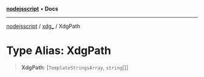 [**nodejsscript**](../../../README.md) • **Docs**

***

[nodejsscript](../../../README.md) / [xdg\_](../README.md) / XdgPath

# Type Alias: XdgPath

> **XdgPath**: [`TemplateStringsArray`, `string`[]]
